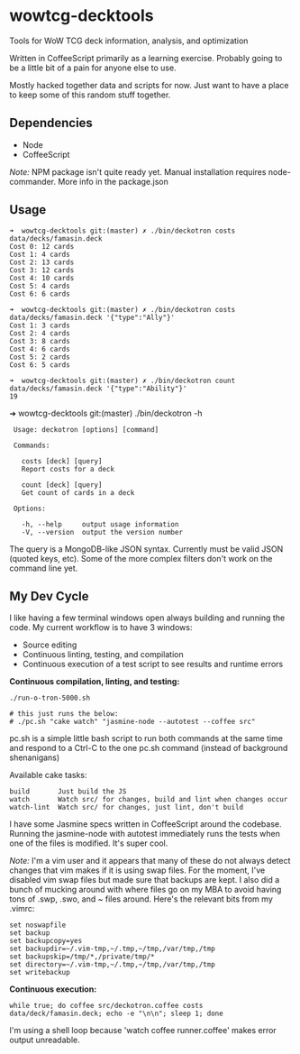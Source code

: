wowtcg-decktools
================

Tools for WoW TCG deck information, analysis, and optimization

Written in CoffeeScript primarily as a learning exercise.  Probably going to be a little bit of a pain for anyone else
to use.

Mostly hacked together data and scripts for now.  Just want to have a place to keep some of this random stuff together.

Dependencies
-----------

- Node
- CoffeeScript

*Note:* NPM package isn't quite ready yet.  Manual installation requires node-commander.  More info in the package.json

Usage
-----

    ➜  wowtcg-decktools git:(master) ✗ ./bin/deckotron costs data/decks/famasin.deck
    Cost 0: 12 cards
    Cost 1: 4 cards
    Cost 2: 13 cards
    Cost 3: 12 cards
    Cost 4: 10 cards
    Cost 5: 4 cards
    Cost 6: 6 cards

    ➜  wowtcg-decktools git:(master) ✗ ./bin/deckotron costs data/decks/famasin.deck '{"type":"Ally"}'
    Cost 1: 3 cards
    Cost 2: 4 cards
    Cost 3: 8 cards
    Cost 4: 6 cards
    Cost 5: 2 cards
    Cost 6: 5 cards

    ➜  wowtcg-decktools git:(master) ✗ ./bin/deckotron count data/decks/famasin.deck '{"type":"Ability"}'
    19

   ➜  wowtcg-decktools git:(master) ./bin/deckotron -h

     Usage: deckotron [options] [command]

     Commands:
    
       costs [deck] [query]
       Report costs for a deck
    
       count [deck] [query]
       Get count of cards in a deck
    
     Options:
     
       -h, --help     output usage information
       -V, --version  output the version number

The query is a MongoDB-like JSON syntax.  Currently must be valid JSON (quoted keys, etc).  Some of the more complex filters don't work on the command line yet.

My Dev Cycle
------------

I like having a few terminal windows open always building and running the code.  My current workflow is to have 3
windows:

- Source editing
- Continuous linting, testing, and compilation
- Continuous execution of a test script to see results and runtime errors

**Continuous compilation, linting, and testing:**

    ./run-o-tron-5000.sh
    
    # this just runs the below:
    # ./pc.sh "cake watch" "jasmine-node --autotest --coffee src"

pc.sh is a simple little bash script to run both commands at the same time and respond to a Ctrl-C to the one pc.sh
command (instead of background shenanigans)

Available cake tasks:

    build       Just build the JS
    watch       Watch src/ for changes, build and lint when changes occur
    watch-lint  Watch src/ for changes, just lint, don't build

I have some Jasmine specs written in CoffeeScript around the codebase.  Running the jasmine-node with autotest
immediately runs the tests when one of the files is modified.  It's super cool.

*Note:* I'm a vim user and it appears that many of these do not always detect changes that vim makes if it is using swap
files.  For the moment, I've disabled vim swap files but made sure that backups are kept.  I also did a bunch of mucking
around with where files go on my MBA to avoid having tons of .swp, .swo, and ~ files around.  Here's the relevant bits
from my .vimrc:

    set noswapfile
    set backup
    set backupcopy=yes
    set backupdir=~/.vim-tmp,~/.tmp,~/tmp,/var/tmp,/tmp
    set backupskip=/tmp/*,/private/tmp/*
    set directory=~/.vim-tmp,~/.tmp,~/tmp,/var/tmp,/tmp
    set writebackup

**Continuous execution:**

    while true; do coffee src/deckotron.coffee costs data/deck/famasin.deck; echo -e "\n\n"; sleep 1; done

I'm using a shell loop because 'watch coffee runner.coffee' makes error output unreadable.
